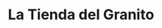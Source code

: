 ---
title: "La Tienda del Granito"
url: /lecheria/la-tienda-del-granito/
shop: hágalo usted mismo
---